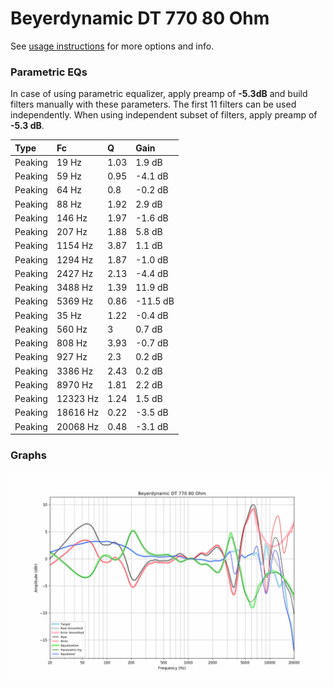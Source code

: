 # Beyerdynamic DT 770 80 Ohm
See [usage instructions](https://github.com/jaakkopasanen/AutoEq#usage) for more options and info.

### Parametric EQs
In case of using parametric equalizer, apply preamp of **-5.3dB** and build filters manually
with these parameters. The first 11 filters can be used independently.
When using independent subset of filters, apply preamp of **-5.3 dB**.

| Type    | Fc       |    Q | Gain     |
|:--------|:---------|:-----|:---------|
| Peaking | 19 Hz    | 1.03 | 1.9 dB   |
| Peaking | 59 Hz    | 0.95 | -4.1 dB  |
| Peaking | 64 Hz    | 0.8  | -0.2 dB  |
| Peaking | 88 Hz    | 1.92 | 2.9 dB   |
| Peaking | 146 Hz   | 1.97 | -1.6 dB  |
| Peaking | 207 Hz   | 1.88 | 5.8 dB   |
| Peaking | 1154 Hz  | 3.87 | 1.1 dB   |
| Peaking | 1294 Hz  | 1.87 | -1.0 dB  |
| Peaking | 2427 Hz  | 2.13 | -4.4 dB  |
| Peaking | 3488 Hz  | 1.39 | 11.9 dB  |
| Peaking | 5369 Hz  | 0.86 | -11.5 dB |
| Peaking | 35 Hz    | 1.22 | -0.4 dB  |
| Peaking | 560 Hz   | 3    | 0.7 dB   |
| Peaking | 808 Hz   | 3.93 | -0.7 dB  |
| Peaking | 927 Hz   | 2.3  | 0.2 dB   |
| Peaking | 3386 Hz  | 2.43 | 0.2 dB   |
| Peaking | 8970 Hz  | 1.81 | 2.2 dB   |
| Peaking | 12323 Hz | 1.24 | 1.5 dB   |
| Peaking | 18616 Hz | 0.22 | -3.5 dB  |
| Peaking | 20068 Hz | 0.48 | -3.1 dB  |

### Graphs
![](./Beyerdynamic%20DT%20770%2080%20Ohm.png)